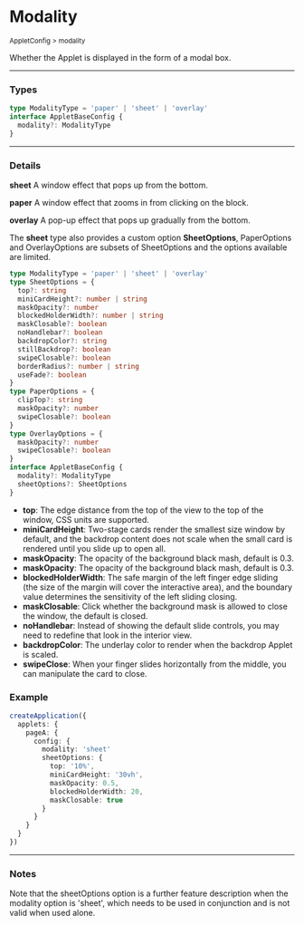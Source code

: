 # Modality

<small>AppletConfig > modality</small>

Whether the Applet is displayed in the form of a modal box.

---

<h3>Types</h3>

```ts
type ModalityType = 'paper' | 'sheet' | 'overlay'
interface AppletBaseConfig {
  modality?: ModalityType
}
```

---

<h3>Details</h3>

**sheet** A window effect that pops up from the bottom.

**paper** A window effect that zooms in from clicking on the block.

**overlay** A pop-up effect that pops up gradually from the bottom.

The **sheet** type also provides a custom option **SheetOptions**, PaperOptions and OverlayOptions are subsets of SheetOptions and the options available are limited.

```ts
type ModalityType = 'paper' | 'sheet' | 'overlay'
type SheetOptions = {
  top?: string
  miniCardHeight?: number | string
  maskOpacity?: number
  blockedHolderWidth?: number | string
  maskClosable?: boolean
  noHandlebar?: boolean
  backdropColor?: string
  stillBackdrop?: boolean
  swipeClosable?: boolean
  borderRadius?: number | string
  useFade?: boolean
}
type PaperOptions = {
  clipTop?: string
  maskOpacity?: number
  swipeClosable?: boolean
}
type OverlayOptions = {
  maskOpacity?: number
  swipeClosable?: boolean
}
interface AppletBaseConfig {
  modality?: ModalityType
  sheetOptions?: SheetOptions
}
```

- **top**: The edge distance from the top of the view to the top of the window, CSS units are supported.
- **miniCardHeight**: Two-stage cards render the smallest size window by default, and the backdrop content does not scale when the small card is rendered until you slide up to open all.
- **maskOpacity**: The opacity of the background black mash, default is 0.3.
- **maskOpacity**: The opacity of the background black mash, default is 0.3.
- **blockedHolderWidth**: The safe margin of the left finger edge sliding (the size of the margin will cover the interactive area), and the boundary value determines the sensitivity of the left sliding closing.
- **maskClosable**: Click whether the background mask is allowed to close the window, the default is closed.
- **noHandlebar**: Instead of showing the default slide controls, you may need to redefine that look in the interior view.
- **backdropColor**: The underlay color to render when the backdrop Applet is scaled.
- **swipeClose**: When your finger slides horizontally from the middle, you can manipulate the card to close.

<h3>Example</h3>

```ts
createApplication({
  applets: {
    pageA: {
      config: {
        modality: 'sheet'
        sheetOptions: {
          top: '10%',
          miniCardHeight: '30vh',
          maskOpacity: 0.5,
          blockedHolderWidth: 20,
          maskClosable: true
        }
      }
    }
  }
})

```

---

<h3>Notes</h3>

Note that the sheetOptions option is a further feature description when the modality option is 'sheet', which needs to be used in conjunction and is not valid when used alone.
